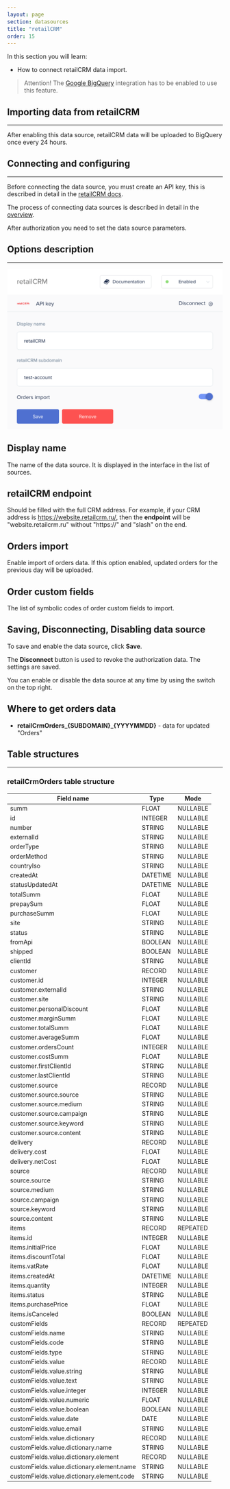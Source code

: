 ```yaml
---
layout: page
section: datasources
title: "retailCRM"
order: 15
---
```


In this section you will learn:
* How to connect retailCRM data import.

> Attention! The [Google BigQuery](/integrations/google-bigquery) integration has to be enabled to use this feature.

## Importing data from retailCRM
------

After enabling this data source, retailCRM data will be uploaded to BigQuery once every 24 hours.

## Connecting and configuring
------
Before connecting the data source, you must create an API key, this is described in detail in the [retailCRM docs](https://help.retailcrm.ru/Users/ApiKeys).

The process of connecting data sources is described in detail in the [overview](/datasources/index).

After authorization you need to set the data source parameters.

## Options description
------
![](/img/retailcrm.png)

## Display name
The name of the data source. It is displayed in the interface in the list of sources.

## retailCRM endpoint
Should be filled with the full CRM address. For example, if your CRM address is https://website.retailcrm.ru/, then the **endpoint** will be "website.retailcrm.ru" without "https://" and "slash" on the end.

## Orders import
Enable import of orders data. If this option enabled, updated orders for the previous day will be uploaded.

## Order custom fields
The list of symbolic codes of order custom fields to import.

## Saving, Disconnecting, Disabling data source
To save and enable the data source, click **Save**.

The **Disconnect** button is used to revoke the authorization data. The settings are saved.

You can enable or disable the data source at any time by using the switch on the top right.

## Where to get orders data
- **retailCrmOrders_{SUBDOMAIN}_{YYYYMMDD}** - data for updated "Orders"

## Table structures
------

### retailCrmOrders table structure

Field name | Type | Mode
--- | --- | ---
summ | FLOAT | NULLABLE
id | INTEGER | NULLABLE
number | STRING | NULLABLE
externalId | STRING | NULLABLE
orderType | STRING | NULLABLE
orderMethod | STRING | NULLABLE
countryIso | STRING | NULLABLE
createdAt | DATETIME | NULLABLE
statusUpdatedAt | DATETIME | NULLABLE
totalSumm | FLOAT | NULLABLE
prepaySum | FLOAT | NULLABLE
purchaseSumm | FLOAT | NULLABLE
site | STRING | NULLABLE
status | STRING | NULLABLE
fromApi | BOOLEAN | NULLABLE
shipped | BOOLEAN | NULLABLE
clientId | STRING | NULLABLE
customer | RECORD | NULLABLE
customer.id | INTEGER | NULLABLE
customer.externalId | STRING | NULLABLE
customer.site | STRING | NULLABLE
customer.personalDiscount | FLOAT | NULLABLE
customer.marginSumm | FLOAT | NULLABLE
customer.totalSumm | FLOAT | NULLABLE
customer.averageSumm | FLOAT | NULLABLE
customer.ordersCount | INTEGER | NULLABLE
customer.costSumm | FLOAT | NULLABLE
customer.firstClientId | STRING | NULLABLE
customer.lastClientId | STRING | NULLABLE
customer.source | RECORD | NULLABLE
customer.source.source | STRING | NULLABLE
customer.source.medium | STRING | NULLABLE
customer.source.campaign | STRING | NULLABLE
customer.source.keyword | STRING | NULLABLE
customer.source.content | STRING | NULLABLE
delivery | RECORD | NULLABLE
delivery.cost | FLOAT | NULLABLE
delivery.netCost | FLOAT | NULLABLE
source | RECORD | NULLABLE
source.source | STRING | NULLABLE
source.medium | STRING | NULLABLE
source.campaign | STRING | NULLABLE
source.keyword | STRING | NULLABLE
source.content | STRING | NULLABLE
items | RECORD | REPEATED
items.id | INTEGER | NULLABLE
items.initialPrice | FLOAT | NULLABLE
items.discountTotal | FLOAT | NULLABLE
items.vatRate | FLOAT | NULLABLE
items.createdAt | DATETIME | NULLABLE
items.quantity | INTEGER | NULLABLE
items.status | STRING | NULLABLE
items.purchasePrice | FLOAT | NULLABLE
items.isCanceled | BOOLEAN | NULLABLE
customFields | RECORD | REPEATED
customFields.name | STRING | NULLABLE
customFields.code | STRING | NULLABLE
customFields.type | STRING | NULLABLE
customFields.value | RECORD | NULLABLE
customFields.value.string | STRING | NULLABLE
customFields.value.text | STRING | NULLABLE
customFields.value.integer | INTEGER | NULLABLE
customFields.value.numeric | FLOAT | NULLABLE
customFields.value.boolean | BOOLEAN | NULLABLE
customFields.value.date | DATE | NULLABLE
customFields.value.email | STRING | NULLABLE
customFields.value.dictionary | RECORD | NULLABLE
customFields.value.dictionary.name | STRING | NULLABLE
customFields.value.dictionary.element | RECORD | NULLABLE
customFields.value.dictionary.element.name | STRING | NULLABLE
customFields.value.dictionary.element.code | STRING | NULLABLE
